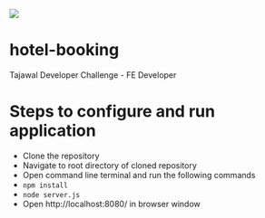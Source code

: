 <a href="https://codeclimate.com/github/sibtainnorain/hotel-booking/maintainability"><img src="https://api.codeclimate.com/v1/badges/27a035c9fa4c31cca6fc/maintainability" /></a>

# hotel-booking
Tajawal Developer Challenge - FE Developer

<h1>Steps to configure and run application</h1>

<ul>
	<li>Clone the repository</li>
	<li>Navigate to root directory of cloned repository</li>
	<li>Open command line terminal and run the following commands</li>
	<li><code>npm install</code></li>
	<li><code>node server.js</code></li>
	<li>Open http://localhost:8080/ in browser window</li>
</ul>
